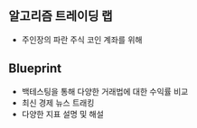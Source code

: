 ## 알고리즘 트레이딩 랩
- 주인장의 파란 주식 코인 계좌를 위해

## Blueprint
- 백테스팅을 통해 다양한 거래법에 대한 수익률 비교
- 최신 경제 뉴스 트래킹
- 다양한 지표 설명 및 해설
